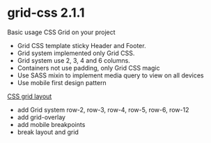 # grid-css 2.1.1

Basic usage CSS Grid on your project


- Grid CSS template sticky Header and Footer.
- Grid system implemented only Grid CSS.
- Grid system use 2, 3, 4 and 6 columns.
- Containers not use padding, only Grid CSS magic
- Use SASS mixin to implement media query to view on all devices
- Use mobile first design pattern


[CSS grid layout](http://en.wikipedia.org/wiki/CSS_grid_layout)

- add Grid system row-2, row-3, row-4, row-5, row-6, row-12
- add grid-overlay
- add mobile breakpoints
- break layout and grid
